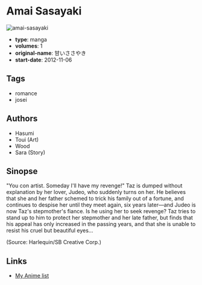 # Amai Sasayaki

![amai-sasayaki](https://cdn.myanimelist.net/images/manga/1/230087.jpg)

-   **type**: manga
-   **volumes**: 1
-   **original-name**: 甘いささやき
-   **start-date**: 2012-11-06

## Tags

-   romance
-   josei

## Authors

-   Hasumi
-   Toui (Art)
-   Wood
-   Sara (Story)

## Sinopse

"You con artist. Someday I'll have my revenge!" Taz is dumped without explanation by her lover, Judeo, who suddenly turns on her. He believes that she and her father schemed to trick his family out of a fortune, and continues to despise her until they meet again, six years later—and Judeo is now Taz's stepmother's fiance. Is he using her to seek revenge? Taz tries to stand up to him to protect her stepmother and her late father, but finds that his appeal has only increased in the passing years, and that she is unable to resist his cruel but beautiful eyes...

(Source: Harlequin/SB Creative Corp.)

## Links

-   [My Anime list](https://myanimelist.net/manga/126252/Amai_Sasayaki)
